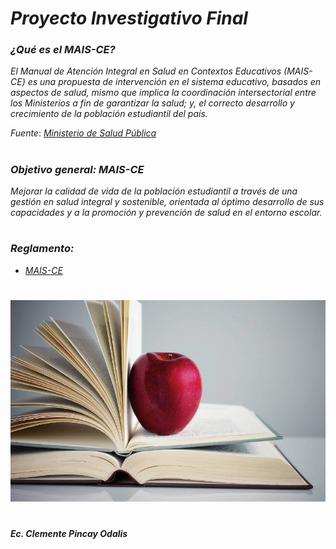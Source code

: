 # ***Proyecto Investigativo Final***

### *¿Qué es el MAIS-CE?* 

*El Manual de Atención Integral en Salud en Contextos Educativos (MAIS-CE) es una propuesta de intervención en el sistema educativo, basados en aspectos de salud, mismo que implica la coordinación intersectorial entre los Ministerios a fin de garantizar la salud; y, el correcto desarrollo y crecimiento de la población estudiantil del país.*  

*Fuente*: [*Ministerio de Salud Pública*](https://www.salud.gob.ec/alianza-entre-ministerios-de-salud-y-educacion-para-proteger-a-escolares-y-colegiales/)
#
### *Objetivo general: MAIS-CE* 
*Mejorar la calidad de vida de la población estudiantil a través de una gestión en salud integral y sostenible, orientada al óptimo desarrollo de sus capacidades y a la promoción y prevención de salud en el entorno escolar.*

#
### *Reglamento:* 
- [*MAIS-CE*](Propuesta) 
#

<p align="center">
  <img src="Imagenes/Manza..jpg" alt="alt text" width="600"/>
</p>


#
#### ***Ec. Clemente Pincay Odalis*** 
#